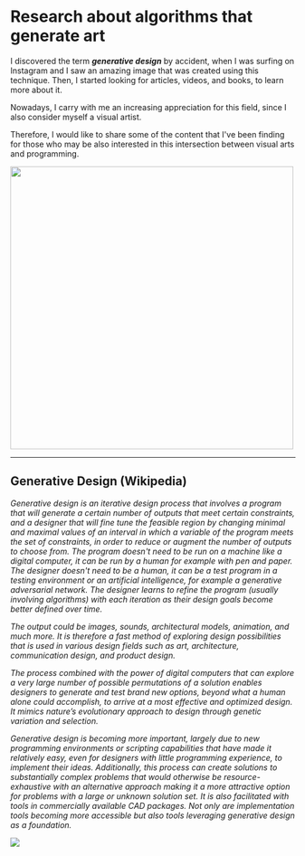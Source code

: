 # Research about algorithms that generate art

I discovered the term ***generative design*** by accident, when I was surfing on Instagram and I saw an amazing image that was created using this technique. Then, I started looking for articles, videos, and books, to learn more about it.

Nowadays, I carry with me an increasing appreciation for this field, since I also consider myself a visual artist.

Therefore, I would like to share some of the content that I've been finding for those who may be also interested in this intersection between visual arts and programming.

<img src="https://2.bp.blogspot.com/-27_xMx0HSq0/Wn88xGVrYGI/AAAAAAAAQ3I/mU9TpaKnHqc39cE4uGcUp9cjLKxtHE8ZgCLcBGAs/s400/generative%2Bdesign.png" width="500">

___

## Generative Design (Wikipedia)

*Generative design is an iterative design process that involves a program that will generate a certain number of outputs that meet certain constraints, and a designer that will fine tune the feasible region by changing minimal and maximal values of an interval in which a variable of the program meets the set of constraints, in order to reduce or augment the number of outputs to choose from. The program doesn't need to be run on a machine like a digital computer, it can be run by a human for example with pen and paper. The designer doesn't need to be a human, it can be a test program in a testing environment or an artificial intelligence, for example a generative adversarial network. The designer learns to refine the program (usually involving algorithms) with each iteration as their design goals become better defined over time.*

*The output could be images, sounds, architectural models, animation, and much more. It is therefore a fast method of exploring design possibilities that is used in various design fields such as art, architecture, communication design, and product design.*

*The process combined with the power of digital computers that can explore a very large number of possible permutations of a solution enables designers to generate and test brand new options, beyond what a human alone could accomplish, to arrive at a most effective and optimized design. It mimics nature’s evolutionary approach to design through genetic variation and selection.*

*Generative design is becoming more important, largely due to new programming environments or scripting capabilities that have made it relatively easy, even for designers with little programming experience, to implement their ideas. Additionally, this process can create solutions to substantially complex problems that would otherwise be resource-exhaustive with an alternative approach making it a more attractive option for problems with a large or unknown solution set. It is also facilitated with tools in commercially available CAD packages. Not only are implementation tools becoming more accessible but also tools leveraging generative design as a foundation.*

![](https://4.bp.blogspot.com/-z-VkSnTmMos/WoGVe-L8OvI/AAAAAAAAQ4w/wc8JNrM30o4afJEgnea2tl2GVoNTuwgmgCLcBGAs/s1600/Generative_Design_Process.png)
